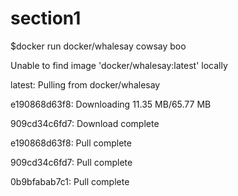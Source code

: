 # section1

$docker run docker/whalesay cowsay boo



Unable to find image 'docker/whalesay:latest' locally



latest: Pulling from docker/whalesay



e190868d63f8: Downloading 11.35 MB/65.77 MB



909cd34c6fd7: Download complete



e190868d63f8: Pull complete



909cd34c6fd7: Pull complete



0b9bfabab7c1: Pull complete

